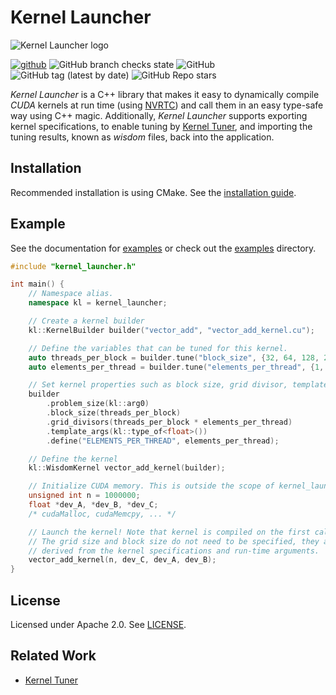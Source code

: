 # Kernel Launcher

![Kernel Launcher logo](https://kerneltuner.github.io/kernel_launcher/_images/logo.png)


[![github](https://img.shields.io/badge/github-repo-000.svg?logo=github&labelColor=gray&color=blue)](https://github.com/KernelTuner/kernel_launcher/)
![GitHub branch checks state](https://img.shields.io/github/workflow/status/KernelTuner/kernel_launcher/Build%20documentation)
![GitHub](https://img.shields.io/github/license/KernelTuner/kernel_launcher)
![GitHub tag (latest by date)](https://img.shields.io/github/v/tag/KernelTuner/kernel_launcher)
![GitHub Repo stars](https://img.shields.io/github/stars/KernelTuner/kernel_launcher?style=social)




_Kernel Launcher_ is a C++ library that makes it easy to dynamically compile _CUDA_ kernels at run time (using [NVRTC](https://docs.nvidia.com/cuda/nvrtc/index.html)) and call them in an easy type-safe way using C++ magic.
Additionally, _Kernel Launcher_ supports exporting kernel specifications, to enable tuning by [Kernel Tuner](https://github.com/KernelTuner/kernel_tuner), and importing the tuning results, known as _wisdom_ files, back into the application.



## Installation

Recommended installation is using CMake. See the [installation guide](https://kerneltuner.github.io/kernel_launcher/install.html).

## Example

See the documentation for [examples](https://kerneltuner.github.io/kernel_launcher/example.html) or check out the [examples](https://github.com/KernelTuner/kernel_launcher/tree/master/examples) directory.

```cpp
#include "kernel_launcher.h"

int main() {
    // Namespace alias.
    namespace kl = kernel_launcher;

    // Create a kernel builder
    kl::KernelBuilder builder("vector_add", "vector_add_kernel.cu");

    // Define the variables that can be tuned for this kernel.
    auto threads_per_block = builder.tune("block_size", {32, 64, 128, 256, 512, 1024});
    auto elements_per_thread = builder.tune("elements_per_thread", {1, 2, 4, 8});

    // Set kernel properties such as block size, grid divisor, template arguments, etc.
    builder
        .problem_size(kl::arg0)
        .block_size(threads_per_block)
        .grid_divisors(threads_per_block * elements_per_thread)
        .template_args(kl::type_of<float>())
        .define("ELEMENTS_PER_THREAD", elements_per_thread);

    // Define the kernel
    kl::WisdomKernel vector_add_kernel(builder);

    // Initialize CUDA memory. This is outside the scope of kernel_launcher.
    unsigned int n = 1000000;
    float *dev_A, *dev_B, *dev_C;
    /* cudaMalloc, cudaMemcpy, ... */

    // Launch the kernel! Note that kernel is compiled on the first call.
    // The grid size and block size do not need to be specified, they are
    // derived from the kernel specifications and run-time arguments.
    vector_add_kernel(n, dev_C, dev_A, dev_B);
}

```

## License

Licensed under Apache 2.0. See [LICENSE](https://github.com/KernelTuner/kernel_launcher/blob/master/LICENSE).


## Related Work

* [Kernel Tuner](https://github.com/KernelTuner/kernel_tuner)

